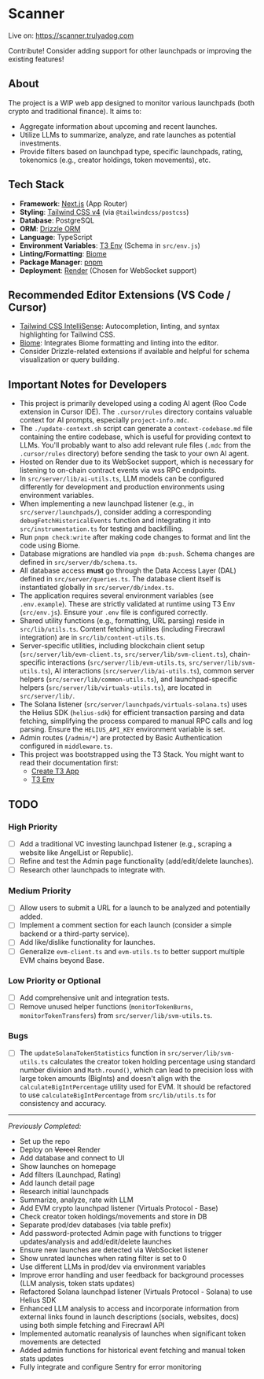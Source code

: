 # Scanner

Live on: https://scanner.trulyadog.com

Contribute! Consider adding support for other launchpads or improving the existing features!

## About

The project is a WIP web app designed to monitor various launchpads (both crypto and traditional finance). It aims to:
- Aggregate information about upcoming and recent launches.
- Utilize LLMs to summarize, analyze, and rate launches as potential investments.
- Provide filters based on launchpad type, specific launchpads, rating, tokenomics (e.g., creator holdings, token movements), etc.

## Tech Stack

- **Framework**: [Next.js](https://nextjs.org) (App Router)
- **Styling**: [Tailwind CSS v4](https://tailwindcss.com) (via `@tailwindcss/postcss`)
- **Database**: PostgreSQL
- **ORM**: [Drizzle ORM](https://orm.drizzle.team)
- **Language**: TypeScript
- **Environment Variables**: [T3 Env](https://env.t3.gg/) (Schema in `src/env.js`)
- **Linting/Formatting**: [Biome](https://biomejs.dev/)
- **Package Manager**: [pnpm](https://pnpm.io/)
- **Deployment**: [Render](https://render.com/) (Chosen for WebSocket support)

## Recommended Editor Extensions (VS Code / Cursor)

- [Tailwind CSS IntelliSense](https://marketplace.visualstudio.com/items?itemName=bradlc.vscode-tailwindcss): Autocompletion, linting, and syntax highlighting for Tailwind CSS.
- [Biome](https://marketplace.visualstudio.com/items?itemName=biomejs.biome): Integrates Biome formatting and linting into the editor.
- Consider Drizzle-related extensions if available and helpful for schema visualization or query building.

## Important Notes for Developers

- This project is primarily developed using a coding AI agent (Roo Code extension in Cursor IDE). The `.cursor/rules` directory contains valuable context for AI prompts, especially `project-info.mdc`.
- The `./update-context.sh` script can generate a `context-codebase.md` file containing the entire codebase, which is useful for providing context to LLMs. You'll probably want to also add relevant rule files (`.mdc` from the `.cursor/rules` directory) before sending the task to your own AI agent.
- Hosted on Render due to its WebSocket support, which is necessary for listening to on-chain contract events via wss RPC endpoints.
- In `src/server/lib/ai-utils.ts`, LLM models can be configured differently for development and production environments using environment variables.
- When implementing a new launchpad listener (e.g., in `src/server/launchpads/`), consider adding a corresponding `debugFetchHistoricalEvents` function and integrating it into `src/instrumentation.ts` for testing and backfilling.
- Run `pnpm check:write` after making code changes to format and lint the code using Biome.
- Database migrations are handled via `pnpm db:push`. Schema changes are defined in `src/server/db/schema.ts`.
- All database access **must** go through the Data Access Layer (DAL) defined in `src/server/queries.ts`. The database client itself is instantiated globally in `src/server/db/index.ts`.
- The application requires several environment variables (see `.env.example`). These are strictly validated at runtime using T3 Env (`src/env.js`). Ensure your `.env` file is configured correctly.
- Shared utility functions (e.g., formatting, URL parsing) reside in `src/lib/utils.ts`. Content fetching utilities (including Firecrawl integration) are in `src/lib/content-utils.ts`.
- Server-specific utilities, including blockchain client setup (`src/server/lib/evm-client.ts`, `src/server/lib/svm-client.ts`), chain-specific interactions (`src/server/lib/evm-utils.ts`, `src/server/lib/svm-utils.ts`), AI interactions (`src/server/lib/ai-utils.ts`), common server helpers (`src/server/lib/common-utils.ts`), and launchpad-specific helpers (`src/server/lib/virtuals-utils.ts`), are located in `src/server/lib/`.
- The Solana listener (`src/server/launchpads/virtuals-solana.ts`) uses the Helius SDK (`helius-sdk`) for efficient transaction parsing and data fetching, simplifying the process compared to manual RPC calls and log parsing. Ensure the `HELIUS_API_KEY` environment variable is set.
- Admin routes (`/admin/*`) are protected by Basic Authentication configured in `middleware.ts`.
- This project was bootstrapped using the T3 Stack. You might want to read their documentation first:
  - [Create T3 App](https://create.t3.gg/en/introduction)
  - [T3 Env](https://env.t3.gg/docs/introduction)

## TODO

### High Priority
- [ ] Add a traditional VC investing launchpad listener (e.g., scraping a website like AngelList or Republic).
- [ ] Refine and test the Admin page functionality (add/edit/delete launches).
- [ ] Research other launchpads to integrate with.

### Medium Priority
- [ ] Allow users to submit a URL for a launch to be analyzed and potentially added.
- [ ] Implement a comment section for each launch (consider a simple backend or a third-party service).
- [ ] Add like/dislike functionality for launches.
- [ ] Generalize `evm-client.ts` and `evm-utils.ts` to better support multiple EVM chains beyond Base.

### Low Priority or Optional
- [ ] Add comprehensive unit and integration tests.
- [ ] Remove unused helper functions (`monitorTokenBurns`, `monitorTokenTransfers`) from `src/server/lib/svm-utils.ts`.

### Bugs
- [ ] The `updateSolanaTokenStatistics` function in `src/server/lib/svm-utils.ts` calculates the creator token holding percentage using standard number division and `Math.round()`, which can lead to precision loss with large token amounts (BigInts) and doesn't align with the `calculateBigIntPercentage` utility used for EVM. It should be refactored to use `calculateBigIntPercentage` from `src/lib/utils.ts` for consistency and accuracy.

---
*Previously Completed:*
- Set up the repo
- Deploy on <strike>Vercel</strike> Render
- Add database and connect to UI
- Show launches on homepage
- Add filters (Launchpad, Rating)
- Add launch detail page
- Research initial launchpads
- Summarize, analyze, rate with LLM
- Add EVM crypto launchpad listener (Virtuals Protocol - Base)
- Check creator token holdings/movements and store in DB
- Separate prod/dev databases (via table prefix)
- Add password-protected Admin page with functions to trigger updates/analysis and add/edit/delete launches
- Ensure new launches are detected via WebSocket listener
- Show unrated launches when rating filter is set to 0
- Use different LLMs in prod/dev via environment variables
- Improve error handling and user feedback for background processes (LLM analysis, token stats updates)
- Refactored Solana launchpad listener (Virtuals Protocol - Solana) to use Helius SDK
- Enhanced LLM analysis to access and incorporate information from external links found in launch descriptions (socials, websites, docs) using both simple fetching and Firecrawl API
- Implemented automatic reanalysis of launches when significant token movements are detected
- Added admin functions for historical event fetching and manual token stats updates
- Fully integrate and configure Sentry for error monitoring